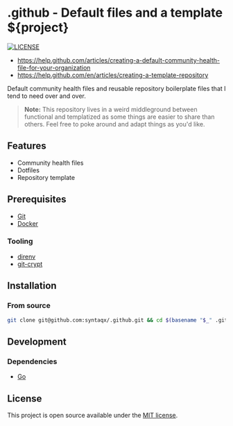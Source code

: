 # .github - Default files and a template ${project}

[![LICENSE](https://img.shields.io/badge/license-MIT-lightgrey.svg)][LICENSE]

- <https://help.github.com/articles/creating-a-default-community-health-file-for-your-organization>
- <https://help.github.com/en/articles/creating-a-template-repository>

Default community health files and reusable repository boilerplate files that
I tend to need over and over.

> **Note:** This repository lives in a weird middleground between functional and
> templatized as some things are easier to share than others. Feel free to poke
> around and adapt things as you'd like.

## Features

- Community health files
- Dotfiles
- Repository template

## Prerequisites

- [Git](https://git-scm.com/)
- [Docker](https://www.docker.com/)

### Tooling

- [direnv](https://direnv.net/)
- [git-crypt](https://www.agwa.name/projects/git-crypt/)

## Installation

### From source

```sh
git clone git@github.com:syntaqx/.github.git && cd $(basename "$_" .git)
```

## Development

### Dependencies

- [Go](https://golang.org/)

## License

This project is open source available under the [MIT license][LICENSE].

[LICENSE]: <https://github.com/syntaqx/deploykit/blob/master/LICENSE>
